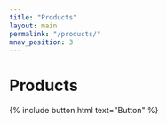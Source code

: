 ```yaml
---
title: "Products"
layout: main
permalink: "/products/"
mnav_position: 3
---
```


<h1>Products</h1>
{% include button.html text="Button" %}
